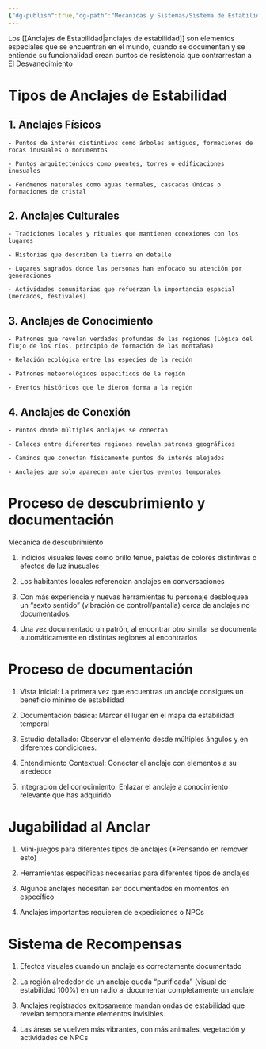 ```yaml
---
{"dg-publish":true,"dg-path":"Mécanicas y Sistemas/Sistema de Estabilidad y Anclajes.md","permalink":"/mecanicas-y-sistemas/sistema-de-estabilidad-y-anclajes/","dgPassFrontmatter":true}
---
```



Los [[Anclajes de Estabilidad\|anclajes de estabilidad]] son elementos especiales que se encuentran en el mundo, cuando se documentan y se entiende su funcionalidad crean puntos de resistencia que contrarrestan a El Desvanecimiento

# Tipos de Anclajes de Estabilidad

## 1. Anclajes Físicos
    
	- Puntos de interés distintivos como árboles antiguos, formaciones de rocas inusuales o monumentos
    
	- Puntos arquitectónicos como puentes, torres o edificaciones inusuales
    
	- Fenómenos naturales como aguas termales, cascadas únicas o formaciones de cristal
    
## 2. Anclajes Culturales
    
	- Tradiciones locales y rituales que mantienen conexiones con los lugares
    
	- Historias que describen la tierra en detalle
    
	- Lugares sagrados donde las personas han enfocado su atención por generaciones
    
	- Actividades comunitarias que refuerzan la importancia espacial (mercados, festivales)
    
## 3. Anclajes de Conocimiento
    
	- Patrones que revelan verdades profundas de las regiones (Lógica del flujo de los ríos, principio de formación de las montañas)
    
	- Relación ecológica entre las especies de la región
    
	- Patrones meteorológicos específicos de la región
    
	- Eventos históricos que le dieron forma a la región
    
## 4. Anclajes de Conexión
    
	- Puntos donde múltiples anclajes se conectan
    
	- Enlaces entre diferentes regiones revelan patrones geográficos
    
	- Caminos que conectan físicamente puntos de interés alejados
    
	- Anclajes que solo aparecen ante ciertos eventos temporales
    

# Proceso de descubrimiento y documentación

Mecánica de descubrimiento

1. Indicios visuales leves como brillo tenue, paletas de colores distintivas o efectos de luz inusuales
    
2. Los habitantes locales referencian anclajes en conversaciones
    
3. Con más experiencia y nuevas herramientas tu personaje desbloquea un “sexto sentido” (vibración de control/pantalla) cerca de anclajes no documentados.
    
4. Una vez documentado un patrón, al encontrar otro similar se documenta automáticamente en distintas regiones al encontrarlos
    

# Proceso de documentación

1. Vista Inicial: La primera vez que encuentras un anclaje consigues un beneficio mínimo de estabilidad
    
2. Documentación básica: Marcar el lugar en el mapa da estabilidad temporal
    
3. Estudio detallado: Observar el elemento desde múltiples ángulos y en diferentes condiciones.
    
4. Entendimiento Contextual: Conectar el anclaje con elementos a su alrededor
    
5. Integración del conocimiento: Enlazar el anclaje a conocimiento relevante que has adquirido
    

# Jugabilidad al Anclar

1. Mini-juegos para diferentes tipos de anclajes (*Pensando en remover esto)
    
2. Herramientas específicas necesarias para diferentes tipos de anclajes
    
3. Algunos anclajes necesitan ser documentados en momentos en específico
    
4. Anclajes importantes requieren de expediciones o NPCs
    

# Sistema de Recompensas

1. Efectos visuales cuando un anclaje es correctamente documentado
    
2. La región alrededor de un anclaje queda “purificada” (visual de estabilidad 100%) en un radio al documentar completamente un anclaje
    
3. Anclajes registrados exitosamente mandan ondas de estabilidad que revelan temporalmente elementos invisibles.
    
4. Las áreas se vuelven más vibrantes, con más animales, vegetación y actividades de NPCs